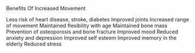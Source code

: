 Benefits Of Increased Movement

Less risk of heart disease, stroke, diabetes
Improved joints
Increased range of movement
Maintained flexibility with age
Maintained bone mass
Prevention of osteoporosis and bone fracture
Improved mood
Reduced anxiety and depression
Improved self esteem
Improved memory in the elderly
Reduced stress



